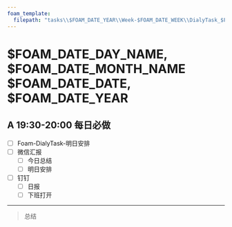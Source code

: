 ```yaml
---
foam_template:
  filepath: "tasks\\$FOAM_DATE_YEAR\\Week-$FOAM_DATE_WEEK\\DialyTask_$FOAM_DATE_YEAR-$FOAM_DATE_MONTH-$FOAM_DATE_DATE.md"
---
```

# $FOAM_DATE_DAY_NAME, $FOAM_DATE_MONTH_NAME $FOAM_DATE_DATE, $FOAM_DATE_YEAR

## A 19:30-20:00 每日必做

- [ ] Foam-DialyTask-明日安排
- [ ] 微信汇报
  - [ ] 今日总结
  - [ ] 明日安排
- [ ] 钉钉
  - [ ] 日报
  - [ ] 下班打开

---

> 总结
